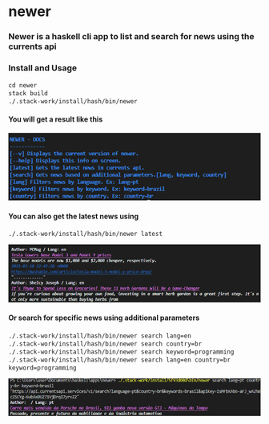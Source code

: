 # newer

### Newer is a haskell cli app to list and search for news using the currents api

<h3>Install and Usage</h3>

```
cd newer 
stack build
./.stack-work/install/hash/bin/newer
```

<h4>You will get a result like this</h4>
<img src="images/docs.png">

<h4>You can also get the latest news using</h4>

```
./.stack-work/install/hash/bin/newer latest
```

<img src="images/latest.png">

<h4>Or search for specific news using additional parameters</h4>

```
./.stack-work/install/hash/bin/newer search lang=en
./.stack-work/install/hash/bin/newer search country=br
./.stack-work/install/hash/bin/newer search keyword=programming
./.stack-work/install/hash/bin/newer search lang=en country=br keyword=programming
```

<img src="images/search.png">
